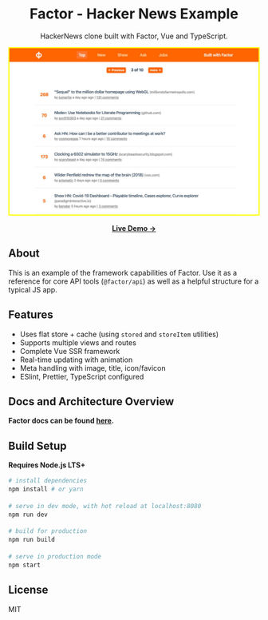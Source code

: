 <h1 align="center">Factor - Hacker News Example</h1>

<p align="center">
HackerNews clone built with Factor, Vue and TypeScript.
</p>

<p align="center">
  <a href="https://hacker-news-example.factor.dev" target="_blank">
    <img src="./screenshot-wide.jpg" width="500px" style="border: 2px solid #ff0;">
  </a>
</p>

<p align="center">
<a href="https://hacker-news-example.factor.dev" target="_blank"><strong>Live Demo &rarr;</strong></a>
</p>

## About

This is an example of the framework capabilities of Factor. Use it as a reference for core API tools (`@factor/api`) as well as a helpful structure for a typical JS app.

## Features

- Uses flat store + cache (using `stored` and `storeItem` utilities)
- Supports multiple views and routes
- Complete Vue SSR framework
- Real-time updating with animation
- Meta handling with image, title, icon/favicon
- ESlint, Prettier, TypeScript configured

## Docs and Architecture Overview

**Factor docs can be found [here](https://factor.dev).**

## Build Setup

**Requires Node.js LTS+**

```bash
# install dependencies
npm install # or yarn

# serve in dev mode, with hot reload at localhost:8080
npm run dev

# build for production
npm run build

# serve in production mode
npm start
```

## License

MIT
